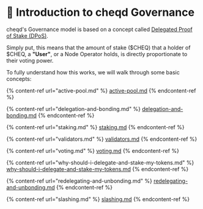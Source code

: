 # 🏁 Introduction to cheqd Governance

cheqd's Governance model is based on a concept called [Delegated Proof of Stake (DPoS)](https://learn.bybit.com/blockchain/delegated-proof-of-stake-dpos/).

Simply put, this means that the amount of stake ($CHEQ) that a holder of $CHEQ, a **"User"**, or a Node Operator holds, is directly proportionate to their voting power.

To fully understand how this works, we will walk through some basic concepts:

{% content-ref url="active-pool.md" %}
[active-pool.md](active-pool.md)
{% endcontent-ref %}

{% content-ref url="delegation-and-bonding.md" %}
[delegation-and-bonding.md](delegation-and-bonding.md)
{% endcontent-ref %}

{% content-ref url="staking.md" %}
[staking.md](staking.md)
{% endcontent-ref %}

{% content-ref url="validators.md" %}
[validators.md](validators.md)
{% endcontent-ref %}

{% content-ref url="voting.md" %}
[voting.md](voting.md)
{% endcontent-ref %}

{% content-ref url="why-should-i-delegate-and-stake-my-tokens.md" %}
[why-should-i-delegate-and-stake-my-tokens.md](why-should-i-delegate-and-stake-my-tokens.md)
{% endcontent-ref %}

{% content-ref url="redelegating-and-unbonding.md" %}
[redelegating-and-unbonding.md](redelegating-and-unbonding.md)
{% endcontent-ref %}

{% content-ref url="slashing.md" %}
[slashing.md](slashing.md)
{% endcontent-ref %}
